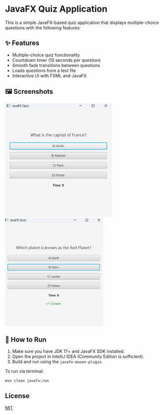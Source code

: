 # JavaFX Quiz Application

This is a simple JavaFX-based quiz application that displays multiple-choice questions with the following features:

## ✨ Features

- Multiple-choice quiz functionality
- Countdown timer (10 seconds per question)
- Smooth fade transitions between questions
- Loads questions from a text file
- Interactive UI with FXML and JavaFX

## 🖼️ Screenshots

<img src="images/sc1.png" alt="Ana Ekran" width="350"/> <img src="images/sc2.png" alt="Ana Ekran" width="320"/>

## 🚀 How to Run

1. Make sure you have JDK 17+ and JavaFX SDK installed.
2. Open the project in IntelliJ IDEA (Community Edition is sufficient).
3. Build and run using the `javafx-maven-plugin`.

To run via terminal:

```bash
mvn clean javafx:run
```

## License

[MIT](https://choosealicense.com/licenses/mit/)
